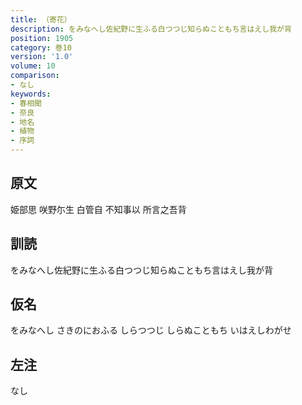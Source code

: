 ```yaml
---
title: （寄花）
description: をみなへし佐紀野に生ふる白つつじ知らぬこともち言はえし我が背
position: 1905
category: 巻10
version: '1.0'
volume: 10
comparison:
- なし
keywords:
- 春相聞
- 奈良
- 地名
- 植物
- 序詞
---
```


## 原文

姫部思 咲野尓生 白管自 不知事以 所言之吾背

## 訓読

をみなへし佐紀野に生ふる白つつじ知らぬこともち言はえし我が背

## 仮名

をみなへし さきのにおふる しらつつじ しらぬこともち いはえしわがせ

## 左注

なし
